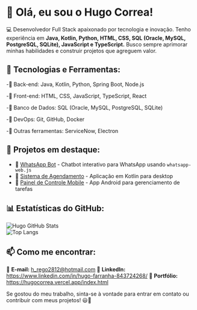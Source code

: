 # 👋 Olá, eu sou o Hugo Correa!  

💻 Desenvolvedor Full Stack apaixonado por tecnologia e inovação. Tenho experiência em **Java, Kotlin, Python, HTML, CSS, SQL (Oracle, MySQL, PostgreSQL, SQLite), JavaScript e TypeScript.** Busco sempre aprimorar minhas habilidades e construir projetos que agreguem valor.

## 🚀 Tecnologias e Ferramentas:
-🔹 Back-end: Java, Kotlin, Python, Spring Boot, Node.js

-🔹 Front-end: HTML, CSS, JavaScript, TypeScript, React

-🔹 Banco de Dados: SQL (Oracle, MySQL, PostgreSQL, SQLite)

-🔹 DevOps: Git, GitHub, Docker

-🔹 Outras ferramentas: ServiceNow, Electron

## 📌 Projetos em destaque:
- 🔗 [WhatsApp Bot](https://github.com/HugoCorrea01/whatsapp-bot-1) - Chatbot interativo para WhatsApp usando `whatsapp-web.js`
- 🔗 [Sistema de Agendamento](https://github.com/seu-repositorio) - Aplicação em Kotlin para desktop  
- 🔗 [Painel de Controle Mobile](https://github.com/seu-repositorio) - App Android para gerenciamento de tarefas  

## 📊 Estatísticas do GitHub:
![Hugo GitHub Stats](https://github-readme-stats.vercel.app/api?username=HugoCorrea01&show_icons=true&theme=dark)  
![Top Langs](https://github-readme-stats.vercel.app/api/top-langs/?username=HugoCorrea01&layout=compact&theme=dark)  

## 📫 Como me encontrar:
📧 **E-mail:** h_rego2812@hotmail.com
📍 **LinkedIn:** https://www.linkedin.com/in/hugo-farranha-843724268/
🚀 **Portfólio:** https://hugocorrea.vercel.app/index.html

Se gostou do meu trabalho, sinta-se à vontade para entrar em contato ou contribuir com meus projetos! 😃🚀
